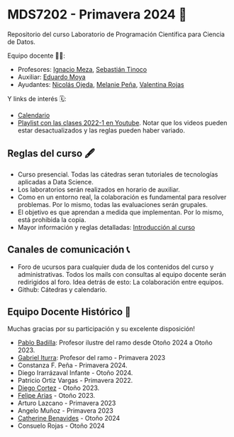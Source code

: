 # MDS7202 - Primavera 2024 🍃

Repositorio del curso Laboratorio de Programación Científica para Ciencia de Datos.

Equipo docente 🧑‍🏫:

- Profesores: [Ignacio Meza](https://github.com/Mezosky), [Sebastián Tinoco](https://github.com/sebatinoco)
- Auxiliar: [Eduardo Moya](https://github.com/eduardomoyab)
- Ayudantes: [Nicolás Ojeda](https://github.com/nicolasojedag), [Melanie Peña](https://github.com/melaniejalea), [Valentina Rojas](https://github.com/vrojasosorio)


Y links de interés 🗓️:


- [Calendario](https://github.com/pbadillatorrealba/MDS7202/blob/main/Calendario.md)
- [Playlist con las clases 2022-1 en Youtube](https://www.youtube.com/playlist?list=PLIaUi-1jO5b4PztTeatJFQO1QeQwGo3FS). Notar que los videos pueden estar desactualizados y las reglas pueden haber variado.

##  Reglas del curso 🖋️

- Curso presencial. Todas las cátedras seran tutoriales de tecnologías aplicadas a Data Science.
- Los laboratorios serán realizados en horario de auxiliar.
- Como en un entorno real, la colaboración es fundamental para resolver problemas. Por lo mismo, todas las evaluaciones serán grupales.
- El objetivo es que aprendan a medida que implementan. Por lo mismo, está prohibida la copia.
- Mayor información y reglas detalladas: [Introducción al curso](https://github.com/pbadillatorrealba/MDS7202/raw/main/clases/2024-01/01_Presentacion_del_Curso.pdf)

## Canales de comunicación 📞

- Foro de ucursos para cualquier duda de los contenidos del curso y administrativas. Todos los mails con consultas al equipo docente serán redirigidos al foro. Idea detrás de esto: La colaboración entre equipos.
- Github: Cátedras y calendario.

## Equipo Docente Histórico 🌠

Muchas gracias por su participación y su excelente disposición!

- [Pablo Badilla](https://github.com/pbadillatorrealba): Profesor ilustre del ramo desde Otoño 2024 a Otoño 2023.
- [Gabriel Iturra](https://giturra.cl/): Profesor del ramo - Primavera 2023
- Constanza F. Peña - Primavera 2024.
- Diego Irarrázaval Infante - Otoño 2024.
- Patricio Ortiz Vargas - Primavera 2022.
- [Diego Cortez](https://github.com/dncortez) - Otoño 2023.
- [Felipe Arias](https://github.com/FelipeAriasT) - Otoño 2023.
- Arturo Lazcano - Primavera 2023
- Angelo Muñoz - Primavera 2023
- [Catherine Benavides](https://github.com/catherine-benavides-mena) - Otoño 2024
- Consuelo Rojas - Otoño 2024